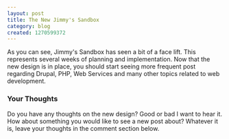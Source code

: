 ```yaml
---
layout: post
title: The New Jimmy's Sandbox
category: blog
created: 1270599372
---
```

As you can see, Jimmy's Sandbox has seen a bit of a face lift. This represents
several weeks of planning and implementation. Now that the new design is in
place, you should start seeing more frequent post regarding Drupal, PHP, Web
Services and many other topics related to web development.

### Your Thoughts
Do you have any thoughts on the new design? Good or bad I want to hear it. How
about something you would like to see a new post about? Whatever it is, leave
your thoughts in the comment section below.
